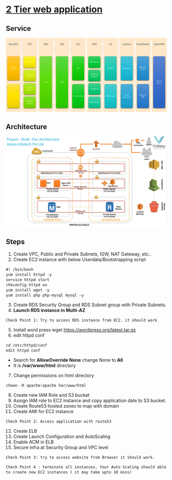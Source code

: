 # [2 Tier web application](https://www.youtube.com/watch?v=E-WdMk7_IQo)

## Service
<img src="images/services.png">

## Architecture
<img src="images/architecture.png">

## Steps
1. Create VPC, Public and Private Subnets, IGW, NAT Gateway, etc.. 
2. Create EC2 instance with below Userdata/Bootstrapping script 
```
#! /bin/bash 
yum install httpd -y 
service httpd start 
chkconfig httpd on 
yum install wget -y 
yum install php php-mysql mysql -y 
```
3. Create RDS Security Group and RDS Subnet group with Private Subnets.
4. **Launch RDS instance in Multi-AZ**
```
Check Point 1: Try to access RDS instance from EC2. it should work 
```
5. Install word press wget https://wordpress.org/latest.tar.gz 
6. edit httpd conf
```
cd /etc/httpd/conf 
edit httpd conf 
```
- Search for **AllowOverride None** change None to **All**
- It is **/var/www/html** directory 
7. Change permissions on html directory 
```
chown -R apache:apache har/www/html 
```
8. Create new IAM Role and S3 bucket
9. Assign IAM role to EC2 instance and copy application date to S3 bucket.
10. Create Route53 hosted zones to map with domain
11. Create AMI for EC2 instance 
```
Check Point 2: Access application with route53 
```
12. Create ELB
13. Create Launch Configuration and AutoScaling
14. Enable ACM in ELB 
15. Secure infra at Security Group and VPC level 
```
Check Point 3: try to access website from Browser it should work.
```
```
Check Point 4 : terminate all instances. Your Auto Scaling should able to create new EC2 instances ( it may take upto 10 mins) 
```
